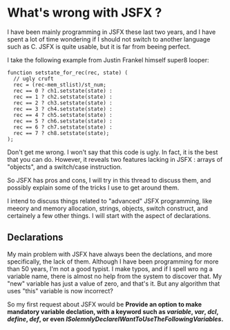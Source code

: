 # What's wrong with JSFX ?

I have been mainly programming in JSFX these last two years, and I have spent a lot of time wondering if I should not switch to another language such as C.
JSFX is quite usable, but it is far from beeing perfect.

I take the following example from Justin Frankel himself super8 looper:

```
function setstate_for_rec(rec, state) (
  // ugly cruft
  rec = (rec-mem_stlist)/st_num;
  rec == 0 ? ch1.setstate(state) :
  rec == 1 ? ch2.setstate(state) :
  rec == 2 ? ch3.setstate(state) :
  rec == 3 ? ch4.setstate(state) :
  rec == 4 ? ch5.setstate(state) :
  rec == 5 ? ch6.setstate(state) :
  rec == 6 ? ch7.setstate(state) :
  rec == 7 ? ch8.setstate(state);
);
```
Don't get me wrong.
I won't say that this code is ugly. In fact, it is the best that you can do. However, it reveals two features lacking in JSFX : arrays of "objects", and a switch/case instruction.

So JSFX has  pros and cons, I will try in this thread to discuss them, and possibly explain some of the tricks I use to get around them.

I intend to discuss things related to "advanced" JSFX programming, like meeory and memory allocation, strings, objects, switch construct, and certainely a few other things. I will start with the aspect of declarations.

## Declarations

My main problem with JSFX have always been the declations, and more specifically, the lack of them.
Although I have been programming for more than 50 years, I'm not a good typist. I make typos, and if I spell wro
ng a variable name, there is almost no help from the system to discover that.
My "new" variable has just a value of zero, and that's it. But any algorithm that uses "this" variable is now incorrect?

So my first request about JSFX would be **Provide an option to make mandatory variable declation, with a keyword such as _variable_, _var_, _dcl_, _define_, _def_,
or even _ISolemnlyDeclareIWantToUseTheFollowingVariables_.**
